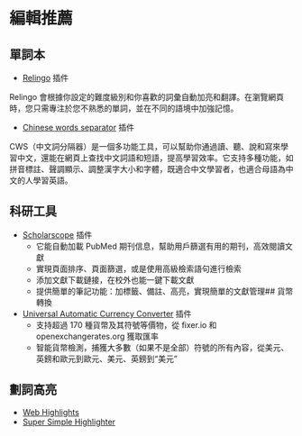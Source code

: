 # 編輯推薦

## 單詞本
- [Relingo](https://relingo.net/) 插件

Relingo 會根據你設定的難度級別和你喜歡的詞彙自動加亮和翻譯。在瀏覽網頁時，您只需專注於您不熟悉的單詞，並在不同的語境中加強記憶。

- [Chinese words separator](https://chromewebstore.google.com/detail/chinese-words-separator-c/gacfacdpfimbkgcnlegknnmcccjgcbnp) 插件

CWS（中文詞分隔器）是一個多功能工具，可以幫助你通過讀、聽、說和寫來學習中文，還能在網頁上查找中文詞語和短語，提高學習效率。它支持多種功能，如拼音標註、聲調顯示、調整漢字大小和字體，既適合中文學習者，也適合母語為中文的人學習英語。

## 科研工具
- [Scholarscope](https://www.scholarscope.online/) 插件
    - 它能自動加載 PubMed 期刊信息，幫助用戶篩選有用的期刊，高效閱讀文獻
    - 實現頁面排序、頁面篩選，或是使用高級檢索語句進行檢索
    - 添加文獻下載鏈接，在校外也能一鍵下載文獻
    - 提供簡單的筆記功能：加標籤、備註、高亮，實現簡單的文獻管理## 貨幣轉換
- [Universal Automatic Currency Converter](https://chromewebstore.google.com/detail/hbjagjepkeogombomfeefdmjnclgojli?hl=zh-CN&utm_source=ext_sidebar) 插件
    - 支持超過 170 種貨幣及其符號等價物，從 fixer.io 和 openexchangerates.org 獲取匯率
    - 智能貨幣檢測，捕獲大多數（如果不是全部）符號的所有內容，從美元、英鎊和歐元到歐元、美元、英鎊到“美元”

## 劃詞高亮
- [Web Highlights](https://web-highlights.com/blog/welcome/)
- [Super Simple Highlighter](https://chromewebstore.google.com/detail/super-simple-highlighter/hhlhjgianpocpoppaiihmlpgcoehlhio)